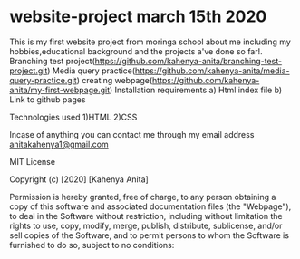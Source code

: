 # website-project march 15th 2020

This is my first website project from moringa school about me including my hobbies,educational background and the projects a've done so far!.
 Branching test project(https://github.com/kahenya-anita/branching-test-project.git)
 Media query practice(https://github.com/kahenya-anita/media-query-practice.git)
 creating webpage(https://github.com/kahenya-anita/my-first-webpage.git)
Installation requirements
a) Html index file
b) Link to github pages

Technologies used
 1)HTML
 2)CSS
 
 Incase of anything you can contact me through my email address anitakahenya1@gmail.com
 
 MIT License

Copyright (c) [2020] [Kahenya Anita]

Permission is hereby granted, free of charge, to any person obtaining a copy
of this software and associated documentation files (the "Webpage"), to deal
in the Software without restriction, including without limitation the rights
to use, copy, modify, merge, publish, distribute, sublicense, and/or sell
copies of the Software, and to permit persons to whom the Software is
furnished to do so, subject to no conditions:

